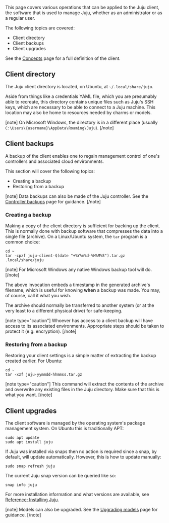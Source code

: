 This page covers various operations that can be applied to the Juju client, the software that is used to manage Juju, whether as an administrator or as a regular user.

The following topics are covered:

-   Client directory
-   Client backups
-   Client upgrades

See the [Concepts](/t/concepts-and-terms/1144#heading--client) page for a full definition of the client.

<h2 id="heading--client-directory">Client directory</h2>

The Juju client directory is located, on Ubuntu, at `~/.local/share/juju`.

Aside from things like a credentials YAML file, which you are presumably able to recreate, this directory contains unique files such as Juju's SSH keys, which are necessary to be able to connect to a Juju machine. This location may also be home to resources needed by charms or models.

[note]
On Microsoft Windows, the directory is in a different place (usually `C:\Users\{username}\AppData\Roaming\Juju`).
[/note]

<h2 id="heading--client-backups">Client backups</h2>

A backup of the client enables one to regain management control of one's controllers and associated cloud environments.

This section will cover the following topics:

-   Creating a backup
-   Restoring from a backup

[note]
Data backups can also be made of the Juju controller. See the [Controller backups](/t/controller-backups/1106) page for guidance.
[/note]

<h3 id="heading--creating-a-backup">Creating a backup</h3>

Making a copy of the client directory is sufficient for backing up the client. This is normally done with backup software that compresses the data into a single file (archive). On a Linux/Ubuntu system, the `tar` program is a common choice:

``` text
cd ~
tar -cpzf juju-client-$(date "+%Y%m%d-%H%M%S").tar.gz .local/share/juju 
```

[note]
For Microsoft Windows any native Windows backup tool will do.
[/note]

The above invocation embeds a timestamp in the generated archive's filename, which is useful for knowing **when** a backup was made. You may, of course, call it what you wish.

The archive should normally be transferred to another system (or at the very least to a different physical drive) for safe-keeping.

[note type="caution"]
Whoever has access to a client backup will have access to its associated environments. Appropriate steps should be taken to protect it (e.g. encryption).
[/note]

<h3 id="heading--restoring-from-a-backup">Restoring from a backup</h3>

Restoring your client settings is a simple matter of extracting the backup created earlier. For Ubuntu:

``` text
cd ~
tar -xzf juju-yymmdd-hhmmss.tar.gz 
```

[note type="caution"]
This command will extract the contents of the archive and overwrite any existing files in the Juju directory. Make sure that this is what you want.
[/note]

<h2 id="heading--client-upgrades">Client upgrades</h2>

The client software is managed by the operating system's package management system. On Ubuntu this is traditionally APT:

``` text
sudo apt update
sudo apt install juju
```

If Juju was installed via snaps then no action is required since a snap, by default, will update automatically. However, this is how to update manually:

``` text
sudo snap refresh juju
```

The current Juju snap version can be queried like so:

``` text
snap info juju
```

For more installation information and what versions are available, see [Reference: Installing Juju](/t/installing-juju/1164).

[note]
Models can also be upgraded. See the [Upgrading models](/t/upgrading-models/1154) page for guidance.
[/note]

<!-- LINKS -->
